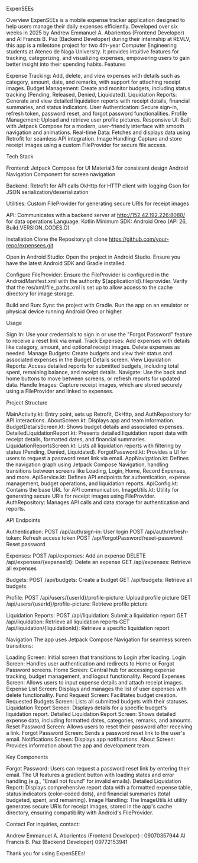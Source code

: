 
ExpenSEEs



Overview
ExpenSEEs is a mobile expense tracker application designed to help users manage their daily expenses efficiently. Developed over six weeks in 2025 by Andrew Emmanuel A. Abarientos (Frontend Developer) and Al Francis B. Paz (Backend Developer) during their internship at REVLV, this app is a milestone project for two 4th-year Computer Engineering students at Ateneo de Naga University. It provides intuitive features for tracking, categorizing, and visualizing expenses, empowering users to gain better insight into their spending habits.
Features




Expense Tracking: Add, delete, and view expenses with details such as category, amount, date, and remarks, with support for attaching receipt images.
Budget Management: Create and monitor budgets, including status tracking (Pending, Released, Denied, Liquidated).
Liquidation Reports: Generate and view detailed liquidation reports with receipt details, financial summaries, and status indicators.
User Authentication: Secure sign-in, refresh token, password reset, and forgot password functionalities.
Profile Management: Upload and retrieve user profile pictures.
Responsive UI: Built with Jetpack Compose for a modern, user-friendly interface with smooth navigation and animations.
Real-time Data: Fetches and displays data using Retrofit for seamless API integration.
Image Handling: Capture and store receipt images using a custom FileProvider for secure file access.





Tech Stack

Frontend: 
Jetpack Compose for UI
Material3 for consistent design
Android Navigation Component for screen navigation

Backend: 
Retrofit for API calls
OkHttp for HTTP client with logging
Gson for JSON serialization/deserialization




Utilities:
Custom FileProvider for generating secure URIs for receipt images



API: Communicates with a backend server at http://152.42.192.226:8080/ for data operations
Language: Kotlin
Minimum SDK: Android Oreo (API 26, Build.VERSION_CODES.O)



Installation
Clone the Repository:git clone https://github.com/your-repo/expensees.git

Open in Android Studio:
Open the project in Android Studio.
Ensure you have the latest Android SDK and Gradle installed.

Configure FileProvider:
Ensure the FileProvider is configured in the AndroidManifest.xml with the authority ${applicationId}.fileprovider.
Verify that the res/xml/file_paths.xml is set up to allow access to the cache directory for image storage.

Build and Run:
Sync the project with Gradle.
Run the app on an emulator or physical device running Android Oreo or higher.




Usage

Sign In: Use your credentials to sign in or use the "Forgot Password" feature to receive a reset link via email.
Track Expenses: Add expenses with details like category, amount, and optional receipt images. Delete expenses as needed.
Manage Budgets: Create budgets and view their status and associated expenses in the Budget Details screen.
View Liquidation Reports: Access detailed reports for submitted budgets, including total spent, remaining balance, and receipt details.
Navigate: Use the back and home buttons to move between screens, or refresh reports for updated data.
Handle Images: Capture receipt images, which are stored securely using a FileProvider and linked to expenses.




Project Structure

MainActivity.kt: Entry point, sets up Retrofit, OkHttp, and AuthRepository for API interactions.
AboutScreen.kt: Displays app and team information.
BudgetDetailsScreen.kt: Shows budget details and associated expenses.
DetailedLiquidationReport.kt: Presents detailed liquidation report data with receipt details, formatted dates, and financial summaries.
LiquidationReportsScreen.kt: Lists all liquidation reports with filtering by status (Pending, Denied, Liquidated).
ForgotPassword.kt: Provides a UI for users to request a password reset link via email.
AppNavigation.kt: Defines the navigation graph using Jetpack Compose Navigation, handling transitions between screens like Loading, Login, Home, Record Expenses, and more.
ApiService.kt: Defines API endpoints for authentication, expense management, budget operations, and liquidation reports.
ApiConfig.kt: Contains the base URL for API communication.
ImageUtils.kt: Utility for generating secure URIs for receipt images using FileProvider.
AuthRepository: Manages API calls and data storage for authentication and reports.





API Endpoints

Authentication:
POST /api/auth/sign-in: User login
POST /api/auth/refresh-token: Refresh access token
POST /api/forgotPassword/reset-password: Reset password

Expenses:
POST /api/expenses: Add an expense
DELETE /api/expenses/{expenseId}: Delete an expense
GET /api/expenses: Retrieve all expenses

Budgets:
POST /api/budgets: Create a budget
GET /api/budgets: Retrieve all budgets

Profile:
POST /api/users/{userId}/profile-picture: Upload profile picture
GET /api/users/{userId}/profile-picture: Retrieve profile picture

Liquidation Reports:
POST /api/liquidation: Submit a liquidation report
GET /api/liquidation: Retrieve all liquidation reports
GET /api/liquidation/{liquidationId}: Retrieve a specific liquidation report





Navigation
The app uses Jetpack Compose Navigation for seamless screen transitions:

Loading Screen: Initial screen that transitions to Login after loading.
Login Screen: Handles user authentication and redirects to Home or Forgot Password screens.
Home Screen: Central hub for accessing expense tracking, budget management, and logout functionality.
Record Expenses Screen: Allows users to input expense details and attach receipt images.
Expense List Screen: Displays and manages the list of user expenses with delete functionality.
Fund Request Screen: Facilitates budget creation.
Requested Budgets Screen: Lists all submitted budgets with their statuses.
Liquidation Report Screen: Displays details for a specific budget's liquidation report.
Detailed Liquidation Report Screen: Shows detailed expense data, including formatted dates, categories, remarks, and amounts.
Reset Password Screen: Allows users to reset their password after receiving a link.
Forgot Password Screen: Sends a password reset link to the user's email.
Notifications Screen: Displays app notifications.
About Screen: Provides information about the app and development team.

Key Components

Forgot Password: Users can request a password reset link by entering their email. The UI features a gradient button with loading states and error handling (e.g., "Email not found" for invalid emails).
Detailed Liquidation Report: Displays comprehensive report data with a formatted expense table, status indicators (color-coded dots), and financial summaries (total budgeted, spent, and remaining).
Image Handling: The ImageUtils.kt utility generates secure URIs for receipt images, stored in the app's cache directory, ensuring compatibility with Android's FileProvider.






Contact
For inquiries, contact:

Andrew Emmanuel A. Abarientos (Frontend Developer) : 09070357944
Al Francis B. Paz (Backend Developer) 09772153941

Thank you for using ExpenSEEs!
